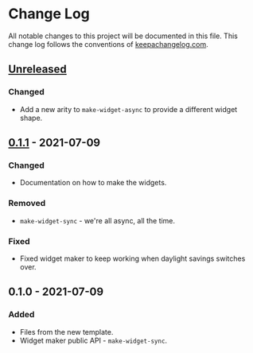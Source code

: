 # Change Log
All notable changes to this project will be documented in this file. This change log follows the conventions of [keepachangelog.com](http://keepachangelog.com/).

## [Unreleased]
### Changed
- Add a new arity to `make-widget-async` to provide a different widget shape.

## [0.1.1] - 2021-07-09
### Changed
- Documentation on how to make the widgets.

### Removed
- `make-widget-sync` - we're all async, all the time.

### Fixed
- Fixed widget maker to keep working when daylight savings switches over.

## 0.1.0 - 2021-07-09
### Added
- Files from the new template.
- Widget maker public API - `make-widget-sync`.

[Unreleased]: https://sourcehost.site/your-name/cljsh/compare/0.1.1...HEAD
[0.1.1]: https://sourcehost.site/your-name/cljsh/compare/0.1.0...0.1.1
